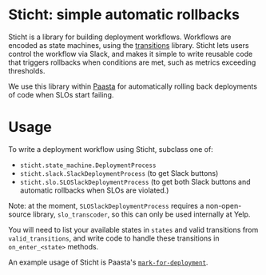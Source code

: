 # Sticht: simple automatic rollbacks

Sticht is a library for building deployment workflows.
Workflows are encoded as state machines, using the [transitions](https://github.com/pytransitions/transitions) library.
Sticht lets users control the workflow via Slack, and makes it simple to write reusable code that triggers rollbacks when conditions are met, such as metrics exceeding thresholds.

We use this library within [Paasta](https://github.com/Yelp/paasta) for automatically rolling back deployments of code when SLOs start failing.

# Usage

To write a deployment workflow using Sticht, subclass one of:
- `sticht.state_machine.DeploymentProcess`
- `sticht.slack.SlackDeploymentProcess` (to get Slack buttons)
- `sticht.slo.SLOSlackDeploymentProcess` (to get both Slack buttons and automatic rollbacks when SLOs are violated.)

Note: at the moment, `SLOSlackDeploymentProcess` requires a non-open-source library, `slo_transcoder`, so this can only be used internally at Yelp.

You will need to list your available states in `states` and valid transitions from `valid_transitions`, and write code to handle these transitions in `on_enter_<state>` methods.

An example usage of Sticht is Paasta's [`mark-for-deployment`](https://github.com/Yelp/paasta/blob/master/paasta_tools/cli/cmds/mark_for_deployment.py).
